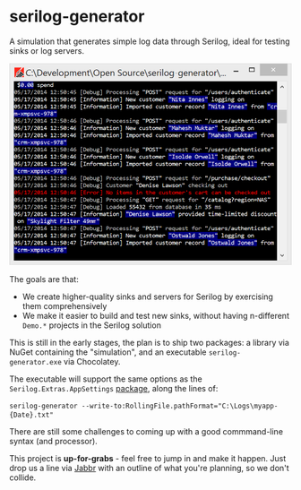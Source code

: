serilog-generator
=================

A simulation that generates simple log data through Serilog, ideal for testing sinks or log servers.

![Screenshot](/asset/screenshot.png?raw=true)

The goals are that:

* We create higher-quality sinks and servers for Serilog by exercising them comprehensively
* We make it easier to build and test new sinks, without having n-different `Demo.*` projects in the Serilog solution

This is still in the early stages, the plan is to ship two packages: a library via NuGet containing the "simulation", and an executable `serilog-generator.exe` via Chocolatey.

The executable will support the same options as the `Serilog.Extras.AppSettings` [package](https://github.com/serilog/serilog/wiki/AppSettings), along the lines of:

```
serilog-generator --write-to:RollingFile.pathFormat="C:\Logs\myapp-{Date}.txt"
```

There are still some challenges to coming up with a good commmand-line syntax (and processor).

This project is **up-for-grabs** - feel free to jump in and make it happen. Just drop us a line via [Jabbr](https://jabbr.net/#/rooms/serilog) with an outline of what you're planning, so we don't collide.


